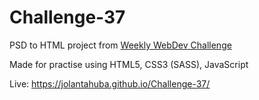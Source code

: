 # Challenge-37

PSD to HTML project from [Weekly WebDev Challenge](https://drive.google.com/drive/u/0/folders/0Bw2hu70L5Ye_RVNaYU5nclNjeUk)

Made for practise using HTML5, CSS3 (SASS), JavaScript

Live: https://jolantahuba.github.io/Challenge-37/
